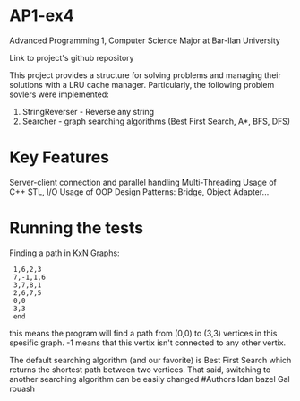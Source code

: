 # AP1-ex4
Advanced Programming 1, Computer Science Major at Bar-Ilan University

Link to project's github repository

This project provides a structure for solving problems and managing their solutions with a LRU cache manager. Particularly, the following problem sovlers were implemented:

 1) StringReverser - Reverse any string
 2)   Searcher - graph searching algorithms (Best First Search, A*, BFS, DFS)
 
# Key Features
Server-client connection and parallel handling
Multi-Threading
Usage of C++ STL, I/O
Usage of OOP Design Patterns: Bridge, Object Adapter...

# Running the tests
 Finding a path in KxN Graphs:
 
  ```//This is a 3x4 graph
   1,6,2,3
   7,-1,1,6
   3,7,8,1
   2,6,7,5
   0,0
   3,3
   end
   ```
   
this means the program will find a path from (0,0) to (3,3) vertices in this spesific graph. -1 means that this vertix isn't connected to any other vertix.

The default searching algorithm (and our favorite) is Best First Search which returns the shortest path between two vertices. That said, switching to another searching algorithm can be easily changed
#Authors
Idan bazel
Gal rouash
